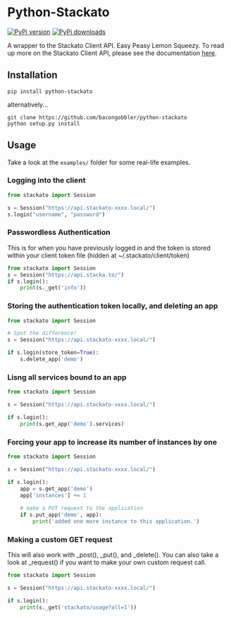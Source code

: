 Python-Stackato
===============

[![PyPi version](https://img.shields.io/pypi/v/python-stackato.svg)](https://crate.io/packages/python-stackato/)
[![PyPi downloads](https://img.shields.io/pypi/dm/python-stackato.svg)](https://crate.io/packages/python-stackato/)

A wrapper to the Stackato Client API. Easy Peasy Lemon Squeezy. To read up more on the Stackato Client API, please see the documentation [here](http://docs.stackato.com/api/client.html).

## Installation

    pip install python-stackato

alternatively...

    git clone https://github.com/bacongobbler/python-stackato
    python setup.py install

## Usage

Take a look at the `examples/` folder for some real-life examples.

### Logging into the client

```python
from stackato import Session

s = Session("https://api.stackato-xxxx.local/")
s.login("username", "password")
```

### Passwordless Authentication

This is for when you have previously logged in and the token is stored
within your client token file (hidden at ~/.stackato/client/token)

```python
from stackato import Session
s = Session("https://api.stacka.to/")
if s.login():
    print(s._get('info'))
```

### Storing the authentication token locally, and deleting an app

```python
from stackato import Session

# Spot the difference!
s = Session("https://api.stackato-xxxx.local/")

if s.login(store_token=True):
    s.delete_app('demo')
```

### Lisng all services bound to an app

```python
from stackato import Session

s = Session("https://api.stackato-xxxx.local/")

if s.login():
    print(s.get_app('demo').services)
```

### Forcing your app to increase its number of instances by one

```python
from stackato import Session

s = Session("https://api.stackato-xxxx.local/")

if s.login():
    app = s.get_app('demo')
    app['instances'] += 1
        
    # make a PUT request to the application
    if s.put_app('demo', app):
        print('added one more instance to this application.')
```

### Making a custom GET request

This will also work with _post(), _put(), and _delete(). You can also take a look at _request() if you want to make your own custom request call.

```python
from stackato import Session

s = Session("https://api.stackato-xxxx.local/")

if s.login():
    print(s._get('stackato/usage?all=1'))
```
